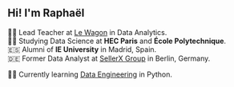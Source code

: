 ## Hi! I'm Raphaël

👨‍🏫 Lead Teacher at [Le Wagon](https://www.lewagon.com/data-analytics-course) in Data Analytics.<br/>
🧑‍🎓 Studying Data Science at **HEC Paris** and **École Polytechnique**.<br/>
🇪🇸 Alumni of **IE University** in Madrid, Spain.<br/>
🇩🇪 Former Data Analyst at [SellerX Group](https://sellerx.com/) in Berlin, Germany.<br/>

🧑‍💻 Currently learning [Data Engineering](https://app.datacamp.com/learn/career-tracks/data-engineer-in-python) in Python. <br/>




